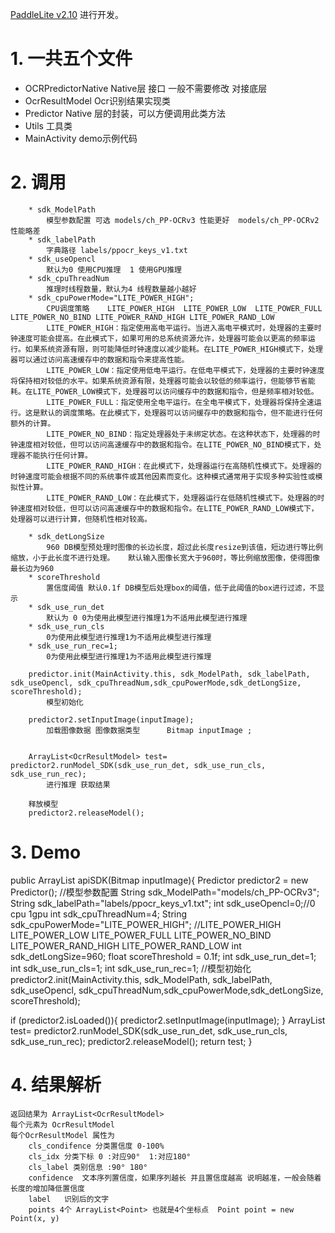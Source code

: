  [PaddleLite v2.10](https://github.com/PaddlePaddle/Paddle-Lite/tree/release/v2.10) 进行开发。
  

# 1. 一共五个文件 
   * OCRPredictorNative
     Native层 接口 一般不需要修改 对接底层
   * OcrResultModel
      Ocr识别结果实现类
   * Predictor
     Native 层的封装，可以方便调用此类方法
   * Utils
     工具类
   * MainActivity
     demo示例代码
     
# 2. 调用
    
        
        * sdk_ModelPath   
            模型参数配置 可选 models/ch_PP-OCRv3 性能更好  models/ch_PP-OCRv2 性能略差
        * sdk_labelPath 
            字典路径 labels/ppocr_keys_v1.txt
        * sdk_useOpencl
            默认为0 使用CPU推理  1 使用GPU推理
        * sdk_cpuThreadNum
            推理时线程数量，默认为4 线程数量越小越好
        * sdk_cpuPowerMode="LITE_POWER_HIGH";
            CPU调度策略    LITE_POWER_HIGH  LITE_POWER_LOW  LITE_POWER_FULL  LITE_POWER_NO_BIND LITE_POWER_RAND_HIGH LITE_POWER_RAND_LOW
            LITE_POWER_HIGH：指定使用高电平运行。当进入高电平模式时，处理器的主要时钟速度可能会提高。在此模式下，如果可用的总系统资源允许，处理器可能会以更高的频率运行。如果系统资源有限，则可能降低时钟速度以减少能耗。在LITE_POWER_HIGH模式下，处理器可以通过访问高速缓存中的数据和指令来提高性能。
            LITE_POWER_LOW：指定使用低电平运行。在低电平模式下，处理器的主要时钟速度将保持相对较低的水平。如果系统资源有限，处理器可能会以较低的频率运行，但能够节省能耗。在LITE_POWER_LOW模式下，处理器可以访问缓存中的数据和指令，但是频率相对较低。
            LITE_POWER_FULL：指定使用全电平运行。在全电平模式下，处理器将保持全速运行。这是默认的调度策略。在此模式下，处理器可以访问缓存中的数据和指令，但不能进行任何额外的计算。
            LITE_POWER_NO_BIND：指定处理器处于未绑定状态。在这种状态下，处理器的时钟速度相对较低，但可以访问高速缓存中的数据和指令。在LITE_POWER_NO_BIND模式下，处理器不能执行任何计算。
            LITE_POWER_RAND_HIGH：在此模式下，处理器运行在高随机性模式下。处理器的时钟速度可能会根据不同的系统事件或其他因素而变化。这种模式通常用于实现多种实验性或模拟性计算。
            LITE_POWER_RAND_LOW：在此模式下，处理器运行在低随机性模式下。处理器的时钟速度相对较低，但可以访问高速缓存中的数据和指令。在LITE_POWER_RAND_LOW模式下，处理器可以进行计算，但随机性相对较高。

        * sdk_detLongSize
            960 DB模型预处理时图像的长边长度，超过此长度resize到该值，短边进行等比例缩放，小于此长度不进行处理。   默认输入图像长宽大于960时，等比例缩放图像，使得图像最长边为960
        * scoreThreshold 
            置信度阈值 默认0.1f DB模型后处理box的阈值，低于此阈值的box进行过滤，不显示
        * sdk_use_run_det
            默认为 0 0为使用此模型进行推理1为不适用此模型进行推理
        * sdk_use_run_cls
            0为使用此模型进行推理1为不适用此模型进行推理
        * sdk_use_run_rec=1;
            0为使用此模型进行推理1为不适用此模型进行推理
        
        predictor.init(MainActivity.this, sdk_ModelPath, sdk_labelPath, sdk_useOpencl, sdk_cpuThreadNum,sdk_cpuPowerMode,sdk_detLongSize, scoreThreshold);
            模型初始化
        
        predictor2.setInputImage(inputImage); 
            加载图像数据 图像数据类型      Bitmap inputImage ;

        
        ArrayList<OcrResultModel> test=  predictor2.runModel_SDK(sdk_use_run_det, sdk_use_run_cls, sdk_use_run_rec);
            进行推理 获取结果

        释放模型
        predictor2.releaseModel();
# 3. Demo

public ArrayList<OcrResultModel> apiSDK(Bitmap inputImage){
Predictor predictor2 = new Predictor();
//模型参数配置
String sdk_ModelPath="models/ch_PP-OCRv3";
String sdk_labelPath="labels/ppocr_keys_v1.txt";
int sdk_useOpencl=0;//0 cpu 1gpu
int sdk_cpuThreadNum=4;
String sdk_cpuPowerMode="LITE_POWER_HIGH"; //LITE_POWER_HIGH  LITE_POWER_LOW  LITE_POWER_FULL  LITE_POWER_NO_BIND LITE_POWER_RAND_HIGH LITE_POWER_RAND_LOW
int sdk_detLongSize=960;
float scoreThreshold = 0.1f;
int sdk_use_run_det=1;
int sdk_use_run_cls=1;
int sdk_use_run_rec=1;
//模型初始化
predictor2.init(MainActivity.this, sdk_ModelPath, sdk_labelPath, sdk_useOpencl,
sdk_cpuThreadNum,sdk_cpuPowerMode,sdk_detLongSize, scoreThreshold);

if (predictor2.isLoaded()){
    predictor2.setInputImage(inputImage);
}
ArrayList<OcrResultModel> test=  predictor2.runModel_SDK(sdk_use_run_det, sdk_use_run_cls, sdk_use_run_rec);
predictor2.releaseModel();
return test;
}
# 4. 结果解析
    返回结果为 ArrayList<OcrResultModel>
    每个元素为 OcrResultModel
    每个OcrResultModel 属性为
        cls_condifence 分类置信度 0-100%
        cls_idx 分类下标 0 :对应90°  1:对应180°
        cls_label 类别信息 :90° 180°
        confidence  文本序列置信度，如果序列越长 并且置信度越高 说明越准，一般会随着长度的增加降低置信度
        label   识别后的文字
        points 4个 ArrayList<Point> 也就是4个坐标点  Point point = new Point(x, y)

        


  